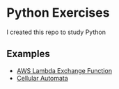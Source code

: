 # Python Exercises

I created this repo to study Python

## Examples

- [AWS Lambda Exchange Function](examples/aws-lamba-exchange-function.py)
- [Cellular Automata](examples/cellular-automata.py)
